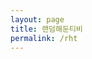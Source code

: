 ```yaml
---
layout: page
title: 랜덤해둔티비
permalink: /rht
---
```


<script>
    const container = document.createElement("div")
    const button = document.createElement("div")
    const video = document.createElement("video")

    const srcs = []
    for(let i=1; i<19; i++){
        srcs.push(`/assets/video/${i}.mp4`)
    }

    const srcLength = srcs.length

    container.style.background = "black"
    container.style.margin = "0px"
    container.style.width = "-webkit-fill-available"
    container.style.height = "500px"
    container.style.position = "relative"

    container.appendChild(button)
    container.appendChild(video)
    document.getElementsByClassName("page-content").item(0).appendChild(container)

    const buttonSize = "20%"
    button.style.width = buttonSize
    button.style.height = buttonSize
    button.style.backgroundImage = "url(\"/assets/img/button.png\")"
    button.style.backgroundRepeat = "no-repeat"
    button.style.backgroundSize = "100%"
    button.style.zIndex = "9"
    button.style.position = "absolute"
    button.style.left = "80%"
    button.style.top = "80%"

    button.addEventListener("click", ()=>{
        const index = parseInt(Math.random() * srcLength)

        video.src = srcs[index]
        video.muted = false
        video.play()
    })

    video.src = "/assets/video/1.mp4"
    video.muted = true
    video.autoplay = true
    video.style.width = "-webkit-fill-available"
    video.style.height = "-webkit-fill-available"
    video.style.position = "absolute"
</script>
